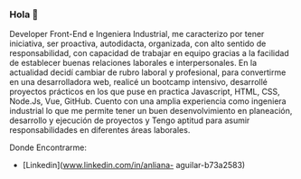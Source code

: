 ### Hola 👋

<!--
**AnlianaAguilar/AnlianaAguilar** is a ✨ _special_ ✨ repository because its `README.md` (this file) appears on your GitHub profile.-->

Developer Front-End e Ingeniera Industrial, me caracterizo por tener iniciativa, ser proactiva, autodidacta, organizada, con alto sentido de responsabilidad, con capacidad de trabajar en equipo gracias a la facilidad de establecer buenas relaciones laborales e interpersonales. En la actualidad decidí cambiar de rubro laboral y profesional, para convertirme en una desarrolladora web, realicé un bootcamp intensivo, desarrollé proyectos prácticos en los que puse en practica Javascript, HTML, CSS, Node.Js, Vue, GitHub. Cuento con una amplia experiencia como ingeniera industrial lo que me permite tener un buen desenvolvimiento en planeación, desarrollo y ejecución de proyectos y Tengo aptitud para asumir responsabilidades en diferentes áreas laborales.


Donde Encontrarme:
- [Linkedin](www.linkedin.com/in/anliana- aguilar-b73a2583)
